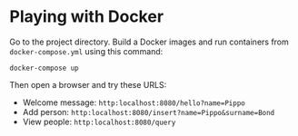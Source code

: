 # Playing with Docker

Go to the project directory.
Build a Docker images and run containers from ```docker-compose.yml``` using this command:
```
docker-compose up
```

Then open a browser and try these URLS:
- Welcome message: ```http:localhost:8080/hello?name=Pippo```
- Add person: ```http:localhost:8080/insert?name=Pippo&surname=Bond```
- View people: ```http:localhost:8080/query```